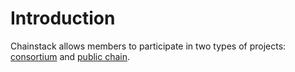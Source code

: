 # Introduction

Chainstack allows members to participate in two types of projects: [consortium](/projects/consortium) and [public chain](projects/public-chain).
